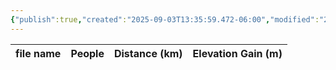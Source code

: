 ```yaml
---
{"publish":true,"created":"2025-09-03T13:35:59.472-06:00","modified":"2025-09-03T14:47:22.285-06:00","published":"2025-09-03T14:47:22.285-06:00","tags":["route"],"cssclasses":"","elevation":null,"region":null,"location":"52.5114526, -117.8759775","DWYT":"Don’t do","Kane":null,"completed":false}
---
```



| file name | People | Distance (km) | Elevation Gain (m) |
| --------- | ------ | ------------- | ------------------ |
